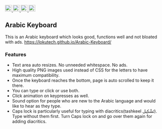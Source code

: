 
<a href="https://lokutech.github.io/Arabic-Keyboard/">
  <img src="https://img.shields.io/badge/Online_at_Github_Pages-success?logo=github"  height="22">
</a> 
<a href="https://developer.mozilla.org/en-US/docs/Web/Guide/HTML/HTML5">
  <img src="https://img.shields.io/badge/HTML-E34F26?logo=html5&logoColor=white"  height="22">
</a> 
<a href="https://developer.mozilla.org/en-US/docs/Web/CSS">
  <img src="https://img.shields.io/badge/CSS-1572B6?logo=css3&logoColor=white"  height="22">
</a> 
<a href="https://developer.mozilla.org/en-US/docs/Web/javascript">
  <img src="https://img.shields.io/badge/Vanilla-v6+-grey?logo=javascript&labelColor=F7DF1E&logoColor=black"  height="22">
</a> 

## Arabic Keyboard
This is an Arabic keyboard which looks good, functions well and not bloated with ads.
https://lokutech.github.io/Arabic-Keyboard/

### Features
* Text area auto resizes. No unneeded whitespace. No ads.
* High quality PNG images used instead of CSS for the letters to have maximum compatibility.
* Once the keyboard reaches the bottom, page is auto scrolled to keep it there.
* You can type or click or use both.
* Click animation on keypresses as well.
* Sound option for people who are new to the Arabic language and would like to hear as they type.
* Caps lock is particularly useful for typing with diacritics(tashkeel تَشْكِيل). Type without them first. Turn Caps lock on and go over them again for adding diacritics.
